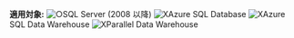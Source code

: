 <Token>**適用対象:** ![○](media/yes.png)SQL Server (2008 以降) ![X](media/no.png)Azure SQL Database ![X](media/no.png)Azure SQL Data Warehouse ![X](media/no.png)Parallel Data Warehouse </Token>

